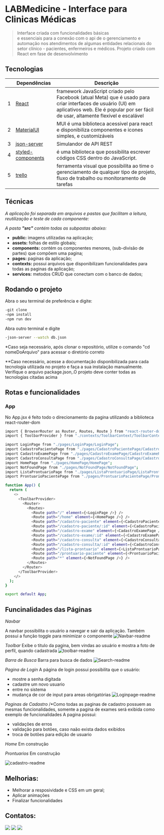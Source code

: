 # LABMedicine - Interface para Clinicas Médicas 

> Interface criada com funcionalidades básicas  
> e essenciais para a conexão com o api de
> o gerenciamento e automação nos atendimentos 
> de algumas entidades relacionais do setor 
> clínico - pacientes, enfermeiros e médicos.
> Projeto criado com React em fase de desenvolvimento


## Tecnologias

|     | Dependências   | Descrição                                                                                                                 |
| --- | -------------- | ------------------------------------------------------------------------------------------------------------------------- |
| 1   | [React]       | framework JavaScript criado pelo Facebook (atual Meta) que é usado para criar interfaces de usuário (UI) em aplicativos web. Ele é popular por ser fácil de usar, altamente flexível e escalável                                          |
| 2   | [MaterialUI]         | MUI é uma biblioteca acessivel para react e disponibiliza componentes e icones simples, e customizáveis                           |
| 3   | [json-server]      | Simulandor de API REST                  |
| 4   | [styled-components]      | é uma biblioteca que possibilita escrever códigos CSS dentro do JavaScript.                   |
| 5   | [trello]      |  ferramenta visual que possibilita ao time o gerenciamento de qualquer tipo de projeto, fluxo de trabalho ou monitoramento de tarefas       |


## Técnicas

_A aplicação foi separada em arquivos e pastas que facilitam a leitura, reutilização e teste de cada componente:_

_A pasta **"src"** contém todas as subpastas abaixo:_

- **public:** imagens utilizadas na aplicação;
- **assets:** folhas de estilo globais;
- **components:** contém os componentes menores, (sub-divisão de partes) que compõem uma pagina;
- **pages:** paginas da aplicação;
- **contexts:** possui arquivos que disponibilizam funcionalidades para todas as paginas da aplicação;
- **services:** metodos CRUD que conectam com o banco de dados;


## Rodando o projeto

Abra o seu terminal de preferência e digite:

```sh
-git clone
-npm install
-npm run dev
```

Abra outro terminal e digite 

```sh
-json-server --watch db.json
```

\*Caso seja necessário, após clonar o repositório, utilize o comando "cd nomeDoArquivo" para acessar o diretório correto

\**Caso necessário, acesse a documentação disponibilizada para cada tecnologia utilizada no projeto e faça a sua instalação manualmente.
Verifique o arquivo package.json,.O projeto deve conter todas as tecnologias citadas acima

## Rotas e funcionalidades

### **App**

No App.jsx é feito todo o direcionamento da pagina utilizando a biblioteca react-router-dom

```sh
import { BrowserRouter as Router, Routes, Route } from "react-router-dom";
import { ToolbarProvider } from "./contexts/ToolbarContext/ToolbarContext";

import LoginPage from "./pages/LoginPage/LoginPage";
import CadastroPacientePage from "./pages/CadastroPacientePage/CadastroPacientePage";
import CadastroExamePage from "./pages/CadastroExamePage/CadastroExamePage";
import CadastroConsultaPage from "./pages/CadastroConsultaPage/CadastroConsultaPage";
import HomePage from "./pages/HomePage/HomePage";
import NotFoundPage from "./pages/NotFoundPage/NotFoundPage";
import ListaProntuarioPage from "./pages/ListaProntuarioPage/ListaProntuarioPage";
import ProntuarioPacientePage from "./pages/ProntuarioPacientePage/ProntuarioPacientePage";

function App() {
  return (
    <>
      <ToolbarProvider>
        <Router>
          <Routes>
            <Route path="/" element={<LoginPage />} />
            <Route path="/home" element={<HomePage />} />
            <Route path="/cadastro-paciente" element={<CadastroPacientePage />}/>
            <Route path="/cadastro-paciente/:id" element={<CadastroPacientePage />}/>
            <Route path="/cadastro-exame" element={<CadastroExamePage />} />
            <Route path="/cadastro-exame/:id" element={<CadastroExamePage />} />
            <Route path="/cadastro-consulta" element={<CadastroConsultaPage />} />
            <Route path="/cadastro-consulta/:id" element={<CadastroConsultaPage />} />
            <Route path="/lista-prontuario" element={<ListaProntuarioPage />} />
            <Route path="/prontuario-paciente" element={<ProntuarioPacientePage />} />
            <Route path="*" element={<NotFoundPage />} />
          </Routes>
        </Router>
      </ToolbarProvider>
    </>
  );
}

export default App;


```

## Funcinalidades das Páginas

_Navbar_

A navbar possibilita o usuário a navegar e sair da aplicação. Também possui a função toggle para minimizar o componente 
![Navbar-readme](https://github.com/UrsulaBabeto/LABMedicine-FrontEnd/assets/105758045/f765e7c4-535e-4c1b-984e-ca9ab4e95945)

_Toolbar_
Exibe o titulo da pagina, bem vindas ao usuário e mostra a foto de perfil, quando cadastrada
![toolbar-readme](https://github.com/UrsulaBabeto/LABMedicine-FrontEnd/assets/105758045/a9e9a892-1c35-4755-af6a-77054c6dccd1)

_Barra de Busca_
Barra para busca de dados
![Search-readme](https://github.com/UrsulaBabeto/LABMedicine-FrontEnd/assets/105758045/cc1678d4-1844-4aea-8676-e4d4f57840d2)

_Pagina de Login_
A página de login possui possibilita que o usuário:
- mostre a senha digitada
- cadastre um novo usuario
- entre no sistema 
- mudança de cor de input para areas obrigatórias
![Loginpage-readme](https://github.com/UrsulaBabeto/LABMedicine-FrontEnd/assets/105758045/086f3635-b8bb-4734-a646-1f5cc92402e2)

_Paginas de Cadastro_
/*Como todas as paginas de cadastro possuem as mesmas funcionalidades, somente a pagina de exames será exibida como exemplo de funcionalidades
A pagina possui:
- validações de erros
- validação para botões, caso naão exista dados exibidos
- troca de botões para edição de usuario

_Home_
Em construção

_Prontuarios_
Em construção

![cadastro-readme](https://github.com/UrsulaBabeto/LABMedicine-FrontEnd/assets/105758045/36d5a404-f2f4-45ab-8974-f55ba09d499e)


## Melhorias:
- Melhorar a resposividade e CSS em um geral;
- Aplicar animações
- Finalizar funcionalidades


## Contatos:

<div>
<a href="https://www.instagram.com/ursulababeto/" target="_blank"><img src="https://img.shields.io/badge/-Instagram-%23E4405F?style=for-the-badge&logo=instagram&logoColor=white" target="_blank"></a>
<a href = "mailto:ursulacobabeto@gmail.com"><img src="https://img.shields.io/badge/Gmail-D14836?style=for-the-badge&logo=gmail&logoColor=white" target="_blank"></a>
<a href="https://www.linkedin.com/in/ursula-babeto/" target="_blank"><img src="https://img.shields.io/badge/-LinkedIn-%230077B5?style=for-the-badge&logo=linkedin&logoColor=white" target="_blank"></a>   
</div>

[React]: https://react.dev/
[MaterialUI]:https://mui.com/
[json-server]: https://www.npmjs.com/package/json-server
[styled-components]: https://styled-components.com/
[trello]: https://trello.com/
